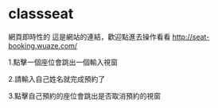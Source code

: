 # classseat
網頁即時性的
這是網站的連結，歡迎點進去操作看看
http://seat-booking.wuaze.com/

1.點擊一個座位會跳出一個輸入視窗

2.請輸入自己姓名就完成預約了

3.點擊自己預約的座位會跳出是否取消預約的視窗

